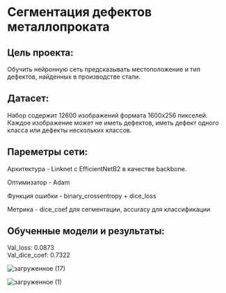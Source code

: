 # Сегментация дефектов металлопроката

## Цель проекта: 
Обучить нейронную сеть предсказывать местоположение и тип дефектов, найденных в производстве стали.

## Датасет:
Набор содержит 12600 изображений формата 1600х256 пикселей. Каждое изображение может не иметь дефектов, иметь дефект одного класса или дефекты нескольких классов.

## Пареметры сети:
Архитектура - Linknet c EfficientNetB2 в качестве backbone. 

Оптимизатор - Adam

Функция ошибки - binary_crossentropy + dice_loss

Метрика - dice_coef для сегментации, accuracy для классификации

## Обученные модели и результаты:
Val_loss: 0.0873  
Val_dice_coef: 0.7322

![загруженное (17)](https://user-images.githubusercontent.com/64748758/178143820-2ee0797e-1974-4ec8-b0db-dfd1bf9d91ad.png)

![загруженное (1)](https://user-images.githubusercontent.com/64748758/145363234-6b5e05f9-b589-4367-ad80-31ae8bc5b8a5.png)
